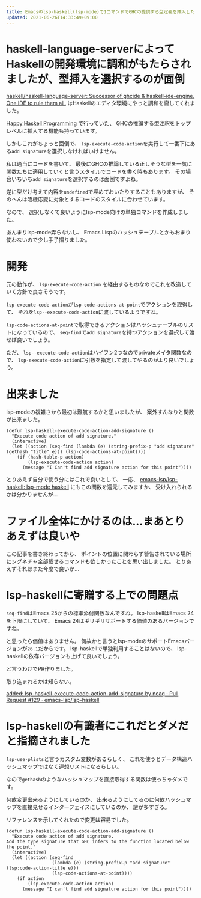 ```yaml
---
title: Emacsのlsp-haskell(lsp-mode)で1コマンドでGHCの提供する型定義を挿入したい
updated: 2021-06-26T14:33:49+09:00
---
```


# haskell-language-serverによってHaskellの開発環境に調和がもたらされましたが、型挿入を選択するのが面倒

[haskell/haskell-language-server: Successor of ghcide & haskell-ide-engine. One IDE to rule them all.](https://github.com/haskell/haskell-language-server)
はHaskellのエディタ環境にやっと調和を齎してくれました。

[Happy Haskell Programming](https://www.mew.org/~kazu/proj/ghc-mod/en/)
で行っていた、
GHCの推論する型注釈をトップレベルに挿入する機能も持っています。

しかしこれがちょっと面倒で、
`lsp-execute-code-action`を実行して一番下にある`add signature`を選択しなければいけません。

私は適当にコードを書いて、
最後にGHCの推論している正しそうな型を一気に関数たちに適用していくと言うスタイルでコードを書く時もあります。
その場合いちいち`add signature`を選択するのは面倒ですよね。

逆に型だけ考えて内容を`undefined`で埋めておいたりすることもありますが、
そのへんは臨機応変に対象とするコードのスタイルに合わせています。

なので、
選択しなくて良いようにlsp-mode向けの単独コマンドを作成しました。

あんまりlsp-mode弄らないし、
Emacs Lispのハッシュテーブルとかもおまり使わないので少し手子摺りました。

# 開発

元の動作が、
`lsp-execute-code-action`
を経由するものなのでこれを改造していく方針で良さそうです。

`lsp-execute-code-action`が`lsp-code-actions-at-point`でアクションを取得して、
それを`lsp--execute-code-action`に渡しているようですね。

`lsp-code-actions-at-point`で取得できるアクションはハッシュテーブルのリストになっているので、
`seq-find`で`add signature`を持つアクションを選択して渡せば良いでしょう。

ただ、
`lsp--execute-code-action`はハイフン2つなのでprivateメイタ関数なので、
`lsp-execute-code-action`に引数を指定して渡してやるのがより良いでしょう。

# 出来ました

lsp-modeの複雑さから最初は難航するかと思いましたが、
案外すんなりと関数が出来ました。

~~~elisp
(defun lsp-haskell-execute-code-action-add-signature ()
  "Execute code action of add signature."
  (interactive)
  (let ((action (seq-find (lambda (e) (string-prefix-p "add signature" (gethash "title" e))) (lsp-code-actions-at-point))))
    (if (hash-table-p action)
        (lsp-execute-code-action action)
      (message "I Can't find add signature action for this point"))))
~~~

とりあえず自分で使う分にはこれで良いとして、
一応、
[emacs-lsp/lsp-haskell: lsp-mode haskell](https://github.com/emacs-lsp/lsp-haskell)
にもこの関数を還元してみますか、
受け入れられるかは分かりませんが…

# ファイル全体にかけるのは…まあとりあえずは良いや

この記事を書き終わってから、
ポイントの位置に関わらず警告されている場所にシグネチャ全部載せるコマンドも欲しかったことを思い出しました。
とりあえずそれはまた今度で良いか…

# lsp-haskellに寄贈する上での問題点

`seq-find`はEmacs 25からの標準添付関数なんですね。
lsp-haskellはEmacs 24を下限にしていて、
Emacs 24はギリギリサポートする価値のあるバージョンですね。

と思ったら価値はありません。
何故かと言うとlsp-modeのサポートEmacsバージョンが`26.1`だからです。
lsp-haskellで単独利用することはないので、
lsp-haskellの依存バージョンも上げて良いでしょう。

と言うわけでPR作りました。

取り込まれるかは知らない。

[added: lsp-haskell-execute-code-action-add-signature by ncaq · Pull Request #129 · emacs-lsp/lsp-haskell](https://github.com/emacs-lsp/lsp-haskell/pull/129)

# lsp-haskellの有識者にこれだとダメだと指摘されました

`lsp-use-plists`と言うカスタム変数があるらしく、
これを使うとデータ構造ハッシュマップではなく連想リストになるらしい。

なので`gethash`のようなハッシュマップを直接取得する関数は使っちゃダメです。

何故変更出来るようにしているのか、
出来るようにしてるのに何故ハッシュマップを直接見せるインターフェイスにしているのか、
謎が多すぎる。

リファレンスを示してくれたので変更は容易でした。

~~~elisp
(defun lsp-haskell-execute-code-action-add-signature ()
  "Execute code action of add signature.
Add the type signature that GHC infers to the function located below the point."
  (interactive)
  (let ((action (seq-find
                 (lambda (e) (string-prefix-p "add signature" (lsp:code-action-title e)))
                 (lsp-code-actions-at-point))))
    (if action
        (lsp-execute-code-action action)
      (message "I can't find add signature action for this point"))))
~~~
